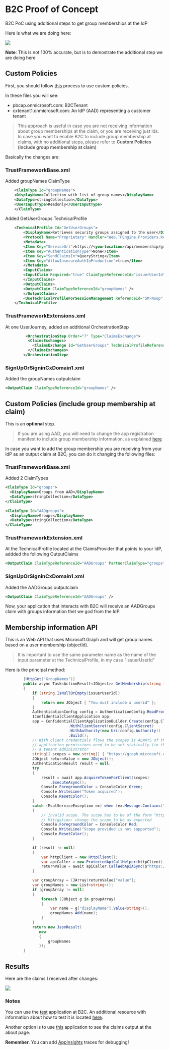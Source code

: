 # B2C Proof of Concept
B2C PoC using additional steps to get group memberships at the IdP

Here is what we are doing here:

![](img/2019-06-20-09-25-39.png)

**Note**: This is not 100% accurate, but is to demostrate the additional step we are doing here

## Custom Policies

First, you should follow [this](https://docs.microsoft.com/en-us/azure/active-directory-b2c/active-directory-b2c-get-started-custom) process to use custom policies.

In these files you will see:
- pbcap.onmicrosoft.com: B2CTenant
- cxtenant1.onmicrosoft.com: An IdP (AAD) representing a customer tenant

> This approach is useful in case you are not receiving information about group memberships at the claim, or you are receiving just Ids. In case you want to enable B2C to include group membership at claims, with no additional steps, please refer to **Custom Policies (include group membership at claim)**

Basically the changes are:

### TrustFrameworkBase.xml

Added groupNames ClaimType
````xml
    <ClaimType Id="groupNames">
    <DisplayName>Collection with list of group names</DisplayName>
    <DataType>stringCollection</DataType>
    <UserInputType>Readonly</UserInputType>
    </ClaimType>
````
Added GetUserGroups TechnicalProfile
````xml
    <TechnicalProfile Id="GetUserGroups">
        <DisplayName>Retrieves security groups assigned to the user</DisplayName>
        <Protocol Name="Proprietary" Handler="Web.TPEngine.Providers.RestfulProvider, Web.TPEngine, Version=1.0.0.0, Culture=neutral, PublicKeyToken=null" />
        <Metadata>
        <Item Key="ServiceUrl">https://<yourlocation>/api/membership/groupnames</Item>
        <Item Key="AuthenticationType">None</Item>
        <Item Key="SendClaimsIn">QueryString</Item>
        <Item Key="AllowInsecureAuthInProduction">true</Item>
        </Metadata>
        <InputClaims>
        <InputClaim Required="true" ClaimTypeReferenceId="issuerUserId" />
        </InputClaims>
        <OutputClaims>
        <OutputClaim ClaimTypeReferenceId="groupNames" />
        </OutputClaims>
        <UseTechnicalProfileForSessionManagement ReferenceId="SM-Noop" />
    </TechnicalProfile>
````

### TrustFrameworkExtensions.xml

At one UserJourney, added an additional OrchestrationStep
````xml
         <OrchestrationStep Order="7" Type="ClaimsExchange">
          <ClaimsExchanges>
            <ClaimsExchange Id="GetUserGroups" TechnicalProfileReferenceId="GetUserGroups" />
          </ClaimsExchanges>
        </OrchestrationStep>
````

### SignUpOrSigninCxDomain1.xml

Added the groupNames outputclaim
````xml
<OutputClaim ClaimTypeReferenceId="groupNames" />
````

## Custom Policies (include group membership at claim)

This is an **optional** step. 

> If you are using AAD, you will need to change the app registration manifest to include group membership information, as explained [here](https://docs.microsoft.com/en-us/azure/active-directory/hybrid/how-to-connect-fed-group-claims#configure-the-azure-ad-application-registration-for-group-attributes)

In case you want to add the group membership you are receiving from your IdP as an output claim at B2C, you can do it changing the following files:

### TrustFrameworkBase.xml

Added 2 ClaimTypes
````xml
<ClaimType Id="groups">
  <DisplayName>Groups from AAD</DisplayName>
  <DataType>stringCollection</DataType>
</ClaimType>
 
<ClaimType Id="AADgroups">
  <DisplayName>Groups</DisplayName>
  <DataType>stringCollection</DataType>
</ClaimType>
````

### TrustFrameworkExtension.xml

At the TechnicalProfile located at the ClaimsProvider that points to your IdP, addded the following OutputClaims
````xml
<OutputClaim ClaimTypeReferenceId="AADGroups" PartnerClaimType="groups"/>
````

### SignUpOrSigninCxDomain1.xml

Added the AADGroups outputclaim
````xml
<OutputClaim ClaimTypeReferenceId="AADGroups" />
````

Now, your application that interacts with B2C will receive an AADGroups claim with groups information thet we god from the IdP.

## Membership information API

This is an Web API that uses Microsoft.Graph and will get group names based on a user membership (objectId).

> It is important to use the same parameter name as the name of the input parameter at the TechnicalProfile, in my case "issuerUserId"

Here is the principal method:

````c#
        [HttpGet("GroupNames")]
        public async Task<ActionResult<JObject>> GetMembership(string issuerUserId)
        {
            if (string.IsNullOrEmpty(issuerUserId))
            {
                return new JObject { "You must include a userid" };
            }
            AuthenticationConfig config = AuthenticationConfig.ReadFromJsonFile("appsettings.json");
            IConfidentialClientApplication app;
            app = ConfidentialClientApplicationBuilder.Create(config.ClientId)
                            .WithClientSecret(config.ClientSecret)
                            .WithAuthority(new Uri(config.Authority))
                            .Build();
            // With client credentials flows the scopes is ALWAYS of the shape "resource/.default", as the 
            // application permissions need to be set statically (in the portal or by PowerShell), and then granted by
            // a tenant administrator
            string[] scopes = new string[] { "https://graph.microsoft.com/.default" };
            JObject returnValue = new JObject();
            AuthenticationResult result = null;
            try
            {
                result = await app.AcquireTokenForClient(scopes)
                    .ExecuteAsync();
                Console.ForegroundColor = ConsoleColor.Green;
                Console.WriteLine("Token acquired");
                Console.ResetColor();
            }
            catch (MsalServiceException ex) when (ex.Message.Contains("AADSTS70011"))
            {
                // Invalid scope. The scope has to be of the form "https://resourceurl/.default"
                // Mitigation: change the scope to be as expected
                Console.ForegroundColor = ConsoleColor.Red;
                Console.WriteLine("Scope provided is not supported");
                Console.ResetColor();
            }

            if (result != null)
            {
                var httpClient = new HttpClient();
                var apiCaller = new ProtectedApiCallHelper(httpClient);
                returnValue = await apiCaller.CallWebApiASync($"https://graph.microsoft.com/v1.0/users/{issuerUserId}/memberOf", result.AccessToken);
            }

            var groupArray = (JArray)returnValue["value"];
            var groupNames = new List<string>();
            if (groupArray != null)
            {
                foreach (JObject g in groupArray)
                {
                    var name = g["displayName"].Value<string>();
                    groupNames.Add(name);
                }
            }
            return new JsonResult(
               new
               {
                   groupNames
               });
        }
````

## Results

Here are the claims I received after changes:

![](img/2019-06-20-09-05-03.png)


### Notes
You can use the [test](https://docs.microsoft.com/en-us/azure/active-directory-b2c/active-directory-b2c-get-started-custom#test-the-custom-policy) application at B2C. An additional resource with information about how to test it is located [here](https://saraford.net/2017/09/18/how-to-review-your-azure-ad-b2c-tokens-using-policy-run-now-and-jwt-ms/).

Another option is to use [this](https://github.com/Azure-Samples/active-directory-b2c-dotnetcore-webapp) application to see the claims output at the about page.

**Remember**. You can add [AppInsights](https://docs.microsoft.com/en-us/azure/active-directory-b2c/active-directory-b2c-troubleshoot-custom) traces for debugging!